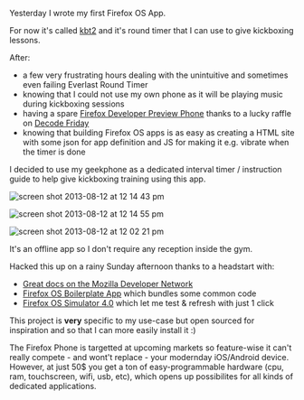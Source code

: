 Yesterday I wrote my first Firefox OS App.

For now it's called [kbt2](https://github.com/kvz/kbt2) and it's round timer that I can use to give
kickboxing lessons.

After:
 - a few very frustrating hours dealing with the unintuitive and sometimes even failing Everlast Round Timer
 - knowing that I could not use my own phone as it will be playing music during kickboxing sessions
 - having a spare [Firefox Developer Preview Phone](https://marketplace.firefox.com/developers/dev_phone) thanks
to a lucky raffle on [Decode Friday](http://www.meetup.com/DecodeFriday/events/119848052/)
 - knowing that building Firefox OS apps is as easy as creating a HTML site with some json for app definition and
JS for making it e.g. vibrate when the timer is done

I decided to use my geekphone as a dedicated interval timer / instruction guide to help give kickboxing training
using this app.

![screen shot 2013-08-12 at 12 14 43 pm](https://f.cloud.github.com/assets/26752/946618/18f77e56-0338-11e3-8f45-0cdc2742907d.png)

![screen shot 2013-08-12 at 12 14 55 pm](https://f.cloud.github.com/assets/26752/946617/1562ef1e-0338-11e3-8ac0-8f427f227701.png)

![screen shot 2013-08-12 at 12 02 21 pm](https://f.cloud.github.com/assets/26752/946571/4cc0affc-0336-11e3-9f27-0dc043aefe6d.png)

It's an offline app so I don't require any reception inside the gym.

Hacked this up on a rainy Sunday afternoon thanks to a headstart with:

 - [Great docs on the Mozilla Developer Network](https://developer.mozilla.org/en-US/docs/Web/Apps/Getting_Started)
 - [Firefox OS Boilerplate App](https://github.com/robnyman/Firefox-OS-Boilerplate-App) which bundles some common code
 - [Firefox OS Simulator 4.0](https://addons.mozilla.org/en-US/firefox/addon/firefox-os-simulator/) which let me test & refresh with just 1 click

This project is **very** specific to my use-case but open sourced for inspiration
and so that I can more easily install it :)

The Firefox Phone is targetted at upcoming markets so feature-wise it can't really compete - and wont't replace -
your modernday iOS/Android device. However, at just 50$ you get a ton of easy-programmable hardware (cpu, ram,
touchscreen, wifi, usb, etc), which opens up possibilites for all kinds of dedicated applications.
